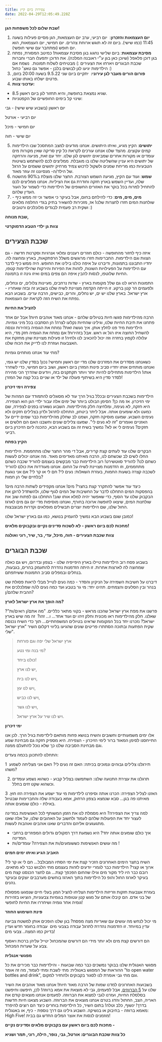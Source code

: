 ```yaml
---
title: צפירות ביום קיץ
date: 2022-04-29T12:05:49.228Z
---
```

<!--StartFragment-->

**שבת שלום לכל משפחות הגן!**

1. **יום העצמאות והזכרון**:  יום רביעי, ערב יום העצמאות, הגן מסיים פעילות בשעה 11:45 (כמו שישי). ביום זה לא תוגש ארוחת צהרים. יום חמישי, יום העצמאות, הוא יום חופש (ומתחבר עם שישי חופשי).
2. **מסיבת עצמאות**: ביום שלישי נחגוג בגן מסיבת עצמאות! כמיטב המסורת, נפתח בגן דוכן פלאפל (שיוכן כאן בגן ע״י ראובנה המלכה). את הדוכן יתפעלו חברי וחברות שכבת הבוגרים ויארחו את הצעירים :) מבטיחים לשלוח תמונות.  נשמח אם הילדימות יגיעו לגן לבושים בלבן - אפשר גם טאצ׳ כחול :)  
3. **פורום הורים מעבר לגן עירוני:**  יתקיים ביום שני 9.5.22 בשעה 20:00 בזום, פרטים ישלחו באותו שבוע. 
4. **עדכוני צוות:** 

* שגיא נמצאת בחופשה, והיא תחזור לגן ביום ראשון 8.5. 
* שינוי קל בימים החופשיים של הקפטניות: 

יום ראשון (בשבוע שיש שישי) - גבי 

יום רביעי - אורטל 

יום חמישי - מיכל 

יום שישי - חוה 

5. **יתושים**: הקיץ מגיע, ואיתו היתושים. אנחנו מודעים למצב המתסכל שבו הילדימות קמים עקוצים. מהצד שלנו אנחנו עורכים לקראת כל קיץ סריקה שאין מקורות מים עומדים או מקורות אחרים שמביאים יתושים לגן שלנו. יחד עם זאת, מניעה והרחקה של יתושים היא עניין שהשליטה שלנו בו מוגבלת. ממליצים לכם להשתמש בשיטות הטבעיות כמו מריחת שמנים ולשקול לרכוש צמיד מרחיק יתושים ששמים על הרגל של הילד/ה- מנסיוננו זה עוזר מאוד. 
6. **שמש**: ועוד עם הקיץ, מגיעה השמש הצורבת. החצר שלנו מוצלת ב90% מהשטח שלה, ועדיין השמש בארץ חזקה וחודרת גם את הציליות. אנחנו ממליצים לכם להתחיל למרוח בכל בוקר את האזורים החשופים של הילדימות כדי לשמור על העור העדין שלהם. 
7. **מים, מים, מים**: כדי להילחם בחום, אבל בעיקר כי אפשר וכי זה ממש כיף - שולחנות המים חזרו לחצרות שלנו! אז, מזכירות להשאיר בתיק בגדי החלפה מלאים ושקית רב פעמית לבגדים מלוכלכים ורטובים :) 

**שבת מנוחה,**

**צוות גן ילדי הטבע הדמוקרטי**

## שכבת הצעירים

איזה כיף לחזור מהחופשה - כולם חוזרים רעננים ומלאי אנרגיות וסקרנות חדשה - גם הצוות וגם הילדימות. החברימות חזרו מרוגשים משלל הרפתקאות, בארץ ומחוצה לה. יחדיו התבוננו בתמונות, ודיברנו על איפה כולנו בילינו את החופש. היה ממש כיף לדבר עם הילדימות על הפעילויות השונות, לזהות את הפירות והירקות שהילדימות קטפו, החיות שלוטפו, לנסות להבין איפה הם צפים במים ואיזו גינה זו בתמונה.

התמונות הראו לנו גם שלל מקומות בארץ - שדות נרחבים, מעיינות צלולים, ים ונחלים, ולפעמים הר קטן ברקע. זו הייתה הקדמה מצויינת לשיח שלנו בשבוע זה ובזה שאחריו - ארץ ישראל. בארץ שלנו יש ים, יש נחלים, והרים, כבישים, הרבה ערים. בשבוע הבא נפתח את השיח הזה לקראת יום העצמאות.

**להציל את החיות**

הרבה מהילדימות פגשו חיות בטיולים שלהם - אנחנו מאוד אוהבים חיות! אבל יום אחד פתחנו את תיבת החיות שלנו, וגילינו שהחיות נקלעו לצרה! הן הסתבכו בכל מיני גומיות. הילדימות מיד פנו לחלץ אותן. איך נעשה זאת? נמתח את הגומיה בזהירות וננסה להשחיל החוצה איזו רגל או ראש. אבל בזהירות! אם נמתח את הגומיה חזק מדי, היא עלולה לקפוץ בחזרה וזה יכול להכאיב לנו ולחיה! זו פעילות מצויינת שהן מחזקת את האצבעות ועוזרת לנו לדייק את הכוח שלנו.

מתי עוד אנחנו מותחים גומיות?

כשאנחנו מסדרים את המזרנים שלנו מדי יום ראשון וחמישי! נכון! בסדין שלנו יש גומי, ואנחנו מותחים אותו יחדיו סביב פינות המזרן ביום ראשון, ושוב ביום חמישי, כדי לשחרר אותו! הילדימות מתחילים להיות יותר ויותר תקתקנים בזה, ויודעים שהדרך הכי מהירה לסדר סדין היא בשיתוף פעולה של ילד או שניים בכל קצה של המזרן!

**צפירה וימי זיכרון**

הילדימות בשכבת הצעירים ובכלל בגיל הרך עוד לא מסוגלים להתמודד עם המהות של ימי הזיכרון. אז מה כן? הסימן הבולט ביותר של ימים אלה עבור ילדי הגן הוא הצפירה. היא חזקה, לא נעימה, ומלחיצה חלק מהילדימות. השבוע נשארנו בפנים לצפירה, שם כמעט ולא שומעים אותה. אבל ליתר ביטחון, התחלנו לתרגל ולדון בצלילים חזקים ולא נעימים השבוע. שמענו מוסיקה חזקה, ושמנו לב שחלק מהילדימות כבר שמים ידיים על האזניים ואומרים "זה לא נעים לי". שמענו צלילים שונים וחשבנו האם הם חלשים או חזקים? נעימים לי או לא? נמשיך בשיח זה גם בשבוע הבא, כהכנה ליום הזיכרון ביום רביעי.

**הקיץ בפתח**

הבקרים שלנו עוד לעתים קצת קרירים, אבל די מהר החצר שלנו מתחממת. הילדימות החלו לשים לב שכשחם לנו, הרבה מאיתנו מאדימים מאוד. מה אנחנו יכולים לעשות כשחם לנו? להוריד סווטשירט! רוב הילדימות כבר מבקשים בעצמם להוריד שכבה כשהם מתחממים, וזו הזדמנות מצויינת לשיח על החום. אנחנו מעודדות את כולם להוריד לשכבה קצרה בשעות החמות, בעזרת השאלות: נעים לי? חם לי או קר לי? אם אני נוגעת בלחיים שלי הן חמות?

כיצד עוד אפשר להתקרר קצת בחצר? מים! אנחנו מקפידים לשתות הרבה מים! בהפסקות המים התחלנו לדבר על החשיבות של המים לגוף שלנו, ולהשתדל לרוקן את הבקבוק שלנו עד הסוף, כדי שאפשר יהיה למלא אותו שוב! התחלנו גם לפתוח שוב את שולחנות המים, שיצאו לחופשה ארוכה בחורף, ואנחנו מוסיפות מדי יום גם מים לארגז החול שלנו, שם הילדימות יוצרים תבשילים מופלאים וקדרות מבוצבצות.

כמובן שגם בשבוע הבא נמשיך להעמיק בנושא, כמו גם בארץ ישראל שלנו!

**מחכות לכם ביום ראשון - לא לשכוח סדינים נקיים ובקבוקים מלאים!** 

**צוות שכבת הצעירים - חוה, מיכל, עדי, בר, שיר, רוני ואולגה**

## שכבת הבוגרים

בשבוע פסח רוב הילדימות טיילו בארץ היפייפיה שלנו - בצפון ובדרום, ויש גם כאלה שמחוצה לה לארצות אחרות. זו היתה הזדמנות נהדרת להתעמק בהרים, בגבעות, בנחלים ובמפלים סביב התמונות ששיתפתם. 

דיברנו על חשיבות השמירה על הניקיון והסדר - כמה נעים לטייל מבלי לראות פסולת שט בנהר ובין הסלעים והצמחים. תהינו יחד: מי גר בטבע ועד כמה נעים לו/ה שמלכלכים את ההבית שלהם/ן? 

**מה הופך את ארץ ישראל לארץ?**

פרשנו את מפת ארץ ישראל שהכנו מראש - בקווי מתאר כלליים. "מה אתם/ן רואים/ות"? שאלנו. חלק מהילדימות ראו מכונית וחלק זיהו ים ועוד אחד… ו… זהו?  זה מה שיש בארץ ישראל? נזכרנו יחד בכל המקומות שראינו בטיולים המשפחתיים… תוך כדי השיח נכנסה שקית הפתעות ובתוכה הסתתרו פריטים שונים שהגיעו בליווי דקלום השיר "ארץ ישראל שלי".

> ארץ ישראל שלי יפה וגם פורחת
>
> מי בנה ומי נטע?
>
> כולנו ביחד!
>
> יש לנו ארץ,
>
> ויש לנו בית,
>
> ויש לנו עץ,
>
> ויש לנו כביש,
>
> ויש לנו גשר,
>
> ויש לנו שיר על ארץ ישראל.

**ימי זיכרון**

אלו ימים משמעותיים וחשובים והשיח בנושא פחות מותאם לילדימות בגיל הרך. לכן אנו התייחסנו לסימן המאוד ברור לימי הזיכרון - הצפירה. היא מספיק חזקה גם מבחינת שמע וגם מבחינת הסביבה שלנו כך שלא נוכל להתעלם ממנה. 

התחלנו להתכונן בכמה צעדים:

1  תירגלנו צלילים גבוהים ונמוכים בכיתה: האם זה נעים לי? האם אני מצליחה לשמוע משהו?

2. תרגלנו את עצירת התנועה שלנו: השתמשנו בצליל קבוע - כשהוא נשמע עומדים וכשהוא שקט זזים בחלל. 

3 .האזנו לצליל הצפירה: הכרנו אותה וסיפרנו לילדימות מי עוד ישמע את הצפירה הזו חוץ מאיתנו פה בגן… סבא שנמצא בצפון הרחוק, אמא בעבודה שלה והחברימות שבטיול באילת - כולם שומעים אותה. 

למה צריך את הצפירה? היא מסמלת לנו את הזמן המשותף לכל האנשימות במדינה לעצור יחד את הפעולות שלהם לעמוד ולחשוב על האהובים שלנו, על אלה שאנו מתגעגעים אליהם והדברים שאנו אוהבים ואוהבות לעשות. 

* איך כולם שומעים אותה יחד? היא נשמעת דרך רמקולים גדולים המפוזרים ברחבי המדינה. 
* מה עושים האנשימות כששומעים/ות את הצפירה? עומדים/ות ! 

**האביב הגיע ואיתו ימים חמים** 

השיח בחצר הימים האחרונים הזכיר קצת את ימי הסתיו המבולבל… חם לי או קר לי? ארוך או קצר? הילדימות כבר לגמרי יודעים לזהות בעצמם מתי הלבוש כבר לא מתאים. רובם כבר היו ליד מקור מים וגילו שהחום הפכפך קצת… גם לחצר הכנסנו קצת מים בעיקר לארגז החול והופ כל הילדימות בתוך הארגז בוחשים מערבבים יוצקים ובעיקר נהנים.

בעזרת אצבעות חזקות וזריזות הילדימות הצליחו להציל המון בעלי חיים שנפגעו מפסולת של בני אדם. הם קיבלו אותם על מגש קטן עטופות בגומיות צבעוניות, הוציאו בזהירות גומיה אחר גומיה ושיחררו את החיות לחופשי! 

**פינת השימוש החוזר**

מי יכול לנחש מה עושים עם שאריות מצה מפסח? בגן שלנו הופכים אותן למשטח צביעה עדין במיוחד. זו הזדמנות נהדרת לתרגל עבודה בצבעי מים  עבודה בחומר חדש ועדין בדיוק כמו המצה.. צבעי מים! 

הם דורשים קצת מים ולא יותר מידי הם דורשים שהמכחול יטייל עליהן ברכות ויאסוף צבע על שערות המכחול.

**מפגשי אנגלית**

מפגשי האנגלית שלנו בבוקר נמשכים כבר כמה שבועות - והילדימות כבר מכירים את כל ההוראות של המפגש באנגלית: מתי לשבת ומתי לעמוד, מה זה אומר "to open water bottles and drink", וגם מתי גבי אומרת לנו לסגור בקבוקים ולהחזיר למקום.

בשבועות האחרונים למדנו שמות של הרבה מאוד חיות! אנחנו מאוד אוהבים את השיר שלנו על [5 הברווזים](https://youtu.be/pZw9veQ76fothis), אבל לפעמים, גבי לא מוצאת את אמא ברווזה! לכן, חיפשנו וחיפשנו בסלסלת החיות, ועזרנו לגבי למצוא את הברווזה. לפעמים אנחנו מוצאים קודם את האריה, הצב, החתול והדג בטרם אנחנו מוצאים את הברווזה. השבוע מצאנו חיות חדשות בדרך! ינשוף, כלב וטלה! בתום השיר, כל הילדימות בוחרים כיצד הם רוצים להיפרד מאמא ברווזה - בחיבוק או בנשיקה. השבוע גילינו גם דרך נוספת - כיף, או באנגלית: High Five! מוזמנים לנסות את אוצר המלים החדש גם בבית!

**מחכות לכם ביום ראשון עם בקבוקים מלאים וסדינים נקיים -** 

**כל צוות שכבת הבוגרים: אורטל, גבי, נופר, הילה, רוני, תמר ושגיא**